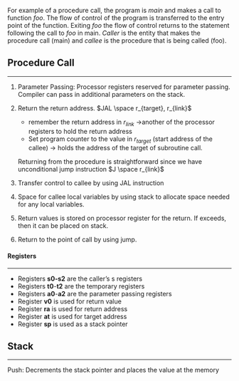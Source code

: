 For example of a procedure call, the program is *main* and makes a call to function *foo*. The flow of control of the program is transferred to the entry point of the function. Exiting *foo* the flow of control returns to the statement following the call to *foo* in main. *Caller* is the entity that makes the procedure call (main) and *callee* is the procedure that is being called (foo). 

## Procedure Call
___
1. Parameter Passing: Processor registers reserved for parameter passing. Compiler can pass in additional parameters on the stack.
2. Return the return address.
	$JAL \space r_{target}, r_{link}$
	- remember the return address in $r_{link}$ ->another of the processor registers to hold the return address
	- Set program counter to the value in $r_{target}$ (start address of the callee) -> holds the address of the target of subroutine call. 
	
	Returning from the procedure is straightforward since we have unconditional jump instruction
	$J \space r_{link}$
3. Transfer control to callee by using JAL instruction
4. Space for callee local variables by using stack to allocate space needed for any local variables. 
5. Return values is stored on processor register for the return. If exceeds, then it can be placed on stack.
6. Return to the point of call by using jump. 

#### Registers
___
- Registers **s0-s2** are the caller’s s registers
- Registers **t0**-**t2** are the temporary registers
- Registers **a0**-**a2** are the parameter passing registers
- Register **v0** is used for return value 
- Register **ra** is used for return address 
- Register **at** is used for target address 
- Register **sp** is used as a stack pointer

## Stack
___
Push: Decrements the stack pointer and places the value at the memory 